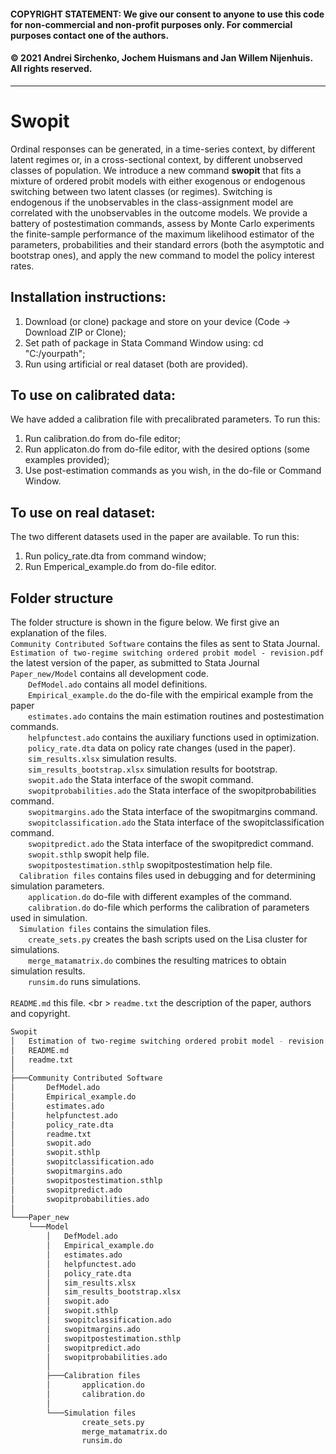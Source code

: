 #### COPYRIGHT STATEMENT: We give our consent to anyone to use this code for non-commercial and non-profit purposes only. For commercial purposes contact one of the authors. 
#### © 2021 Andrei Sirchenko, Jochem Huismans and Jan Willem Nijenhuis. All rights reserved.
------------------------------------------------------------------------------
# Swopit
Ordinal responses can be generated, in a time-series context, by different latent regimes or, in a cross-sectional context, by different unobserved classes of population. We introduce a new command **swopit** that fits a mixture of ordered probit models with either exogenous or endogenous switching between two latent classes (or regimes). Switching is endogenous if the unobservables in the class-assignment model are correlated with the unobservables in the outcome models. We provide a battery of postestimation commands, assess by Monte Carlo experiments the finite-sample performance of the maximum likelihood estimator of the parameters, probabilities and their standard errors (both the asymptotic and bootstrap ones), and apply the new command to model the policy interest rates.

## Installation instructions:
1. Download (or clone) package and store on your device (Code -> Download ZIP or Clone);
2. Set path of package in Stata Command Window using: cd "C:/yourpath";
3. Run using artificial or real dataset (both are provided).

## To use on calibrated data:
We have added a calibration file with precalibrated parameters. To run this:
1. Run calibration.do from do-file editor;
2. Run applicaton.do from do-file editor, with the desired options (some examples provided);
3. Use post-estimation commands as you wish, in the do-file or Command Window.

## To use on real dataset:
The two different datasets used in the paper are available. To run this:
1. Run policy_rate.dta from command window;
2. Run Emperical_example.do from do-file editor.

## Folder structure
The folder structure is shown in the figure below. We first give an explanation of the files.<br />
`Community Contributed Software` contains the files as sent to Stata Journal.<br />
`Estimation of two-regime switching ordered probit model - revision.pdf` the latest version of the paper, as submitted to Stata Journal <br />
`Paper_new/Model` contains all development code.<br />
&emsp;&emsp;`DefModel.ado` contains all model definitions.<br />
&emsp;&emsp;`Empirical_example.do` the do-file with the empirical example from the paper <br />
&emsp;&emsp;`estimates.ado` contains the main estimation routines and postestimation commands.<br />
&emsp;&emsp;`helpfunctest.ado` contains the auxiliary functions used in optimization.<br />
&emsp;&emsp;`policy_rate.dta` data on policy rate changes (used in the paper). <br />
&emsp;&emsp;`sim_results.xlsx` simulation results. <br />
&emsp;&emsp;`sim_results_bootstrap.xlsx` simulation results for bootstrap. <br />
&emsp;&emsp;`swopit.ado` the Stata interface of the swopit command.<br />
&emsp;&emsp;`swopitprobabilities.ado` the Stata interface of the swopitprobabilities command.<br />
&emsp;&emsp;`swopitmargins.ado` the Stata interface of the swopitmargins command.<br />
&emsp;&emsp;`swopitclassification.ado` the Stata interface of the swopitclassification command.<br />
&emsp;&emsp;`swopitpredict.ado` the Stata interface of the swopitpredict command.<br />
&emsp;&emsp;`swopit.sthlp` swopit help file.<br />
&emsp;&emsp;`swopitpostestimation.sthlp` swopitpostestimation help file.<br />
&emsp;`Calibration files` contains files used in debugging and for determining simulation parameters. <br />
&emsp;&emsp;`application.do` do-file with different examples of the command.<br />
&emsp;&emsp;`calibration.do` do-file which performs the calibration of parameters used in simulation.<br />
&emsp;`Simulation files` contains the simulation files. <br />
&emsp;&emsp;`create_sets.py` creates the bash scripts used on the Lisa cluster for simulations. <br />
&emsp;&emsp;`merge_matamatrix.do` combines the resulting matrices to obtain simulation results. <br />
&emsp;&emsp;`runsim.do` runs simulations. <br />   
`README.md` this file. <br \>
`readme.txt` the description of the paper, authors and copyright. <br />

```bash
Swopit
│   Estimation of two-regime switching ordered probit model - revision.pdf
│   README.md
│   readme.txt
│
├───Community Contributed Software
│       DefModel.ado
│       Empirical_example.do
│       estimates.ado
│       helpfunctest.ado
│       policy_rate.dta
│       readme.txt
│       swopit.ado
│       swopit.sthlp
│       swopitclassification.ado
│       swopitmargins.ado
│       swopitpostestimation.sthlp
│       swopitpredict.ado
│       swopitprobabilities.ado
│
└───Paper_new
    └───Model
        │   DefModel.ado
        │   Empirical_example.do
        │   estimates.ado
        │   helpfunctest.ado
        │   policy_rate.dta
        │   sim_results.xlsx
        │   sim_results_bootstrap.xlsx
        │   swopit.ado
        │   swopit.sthlp
        │   swopitclassification.ado
        │   swopitmargins.ado
        │   swopitpostestimation.sthlp
        │   swopitpredict.ado
        │   swopitprobabilities.ado
        │
        ├───Calibration files
        │       application.do
        │       calibration.do
        │
        └───Simulation files
                create_sets.py
                merge_matamatrix.do
                runsim.do
```
